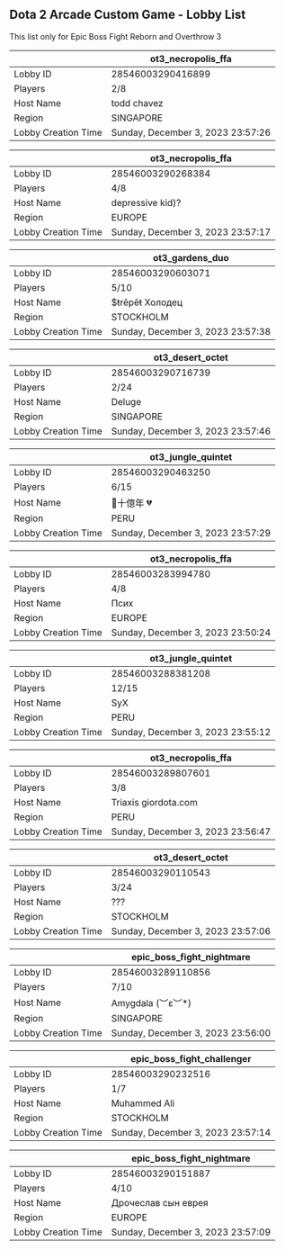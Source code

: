 ## Dota 2 Arcade Custom Game - Lobby List

This list only for Epic Boss Fight Reborn and Overthrow 3

|  | ot3_necropolis_ffa |
| ------ | ------ |
| Lobby ID | 28546003290416899 |
| Players | 2/8 |
| Host Name | todd chavez |
| Region | SINGAPORE |
| Lobby Creation Time | Sunday, December 3, 2023 23:57:26 |


|  | ot3_necropolis_ffa |
| ------ | ------ |
| Lobby ID | 28546003290268384 |
| Players | 4/8 |
| Host Name | depressive kid)? |
| Region | EUROPE |
| Lobby Creation Time | Sunday, December 3, 2023 23:57:17 |


|  | ot3_gardens_duo |
| ------ | ------ |
| Lobby ID | 28546003290603071 |
| Players | 5/10 |
| Host Name | $ŧrēpēŧ Холодец |
| Region | STOCKHOLM |
| Lobby Creation Time | Sunday, December 3, 2023 23:57:38 |


|  | ot3_desert_octet |
| ------ | ------ |
| Lobby ID | 28546003290716739 |
| Players | 2/24 |
| Host Name | Deluge |
| Region | SINGAPORE |
| Lobby Creation Time | Sunday, December 3, 2023 23:57:46 |


|  | ot3_jungle_quintet |
| ------ | ------ |
| Lobby ID | 28546003290463250 |
| Players | 6/15 |
| Host Name | 🥀十億年 💔 |
| Region | PERU |
| Lobby Creation Time | Sunday, December 3, 2023 23:57:29 |


|  | ot3_necropolis_ffa |
| ------ | ------ |
| Lobby ID | 28546003283994780 |
| Players | 4/8 |
| Host Name | Псих |
| Region | EUROPE |
| Lobby Creation Time | Sunday, December 3, 2023 23:50:24 |


|  | ot3_jungle_quintet |
| ------ | ------ |
| Lobby ID | 28546003288381208 |
| Players | 12/15 |
| Host Name | SyX |
| Region | PERU |
| Lobby Creation Time | Sunday, December 3, 2023 23:55:12 |


|  | ot3_necropolis_ffa |
| ------ | ------ |
| Lobby ID | 28546003289807601 |
| Players | 3/8 |
| Host Name | Triaxis giordota.com |
| Region | PERU |
| Lobby Creation Time | Sunday, December 3, 2023 23:56:47 |


|  | ot3_desert_octet |
| ------ | ------ |
| Lobby ID | 28546003290110543 |
| Players | 3/24 |
| Host Name | ??? |
| Region | STOCKHOLM |
| Lobby Creation Time | Sunday, December 3, 2023 23:57:06 |


|  | epic_boss_fight_nightmare |
| ------ | ------ |
| Lobby ID | 28546003289110856 |
| Players | 7/10 |
| Host Name | Amygdala   (︶ε︶*) |
| Region | SINGAPORE |
| Lobby Creation Time | Sunday, December 3, 2023 23:56:00 |


|  | epic_boss_fight_challenger |
| ------ | ------ |
| Lobby ID | 28546003290232516 |
| Players | 1/7 |
| Host Name | Muhammed Ali |
| Region | STOCKHOLM |
| Lobby Creation Time | Sunday, December 3, 2023 23:57:14 |


|  | epic_boss_fight_nightmare |
| ------ | ------ |
| Lobby ID | 28546003290151887 |
| Players | 4/10 |
| Host Name | Дрочеслав сын еврея |
| Region | EUROPE |
| Lobby Creation Time | Sunday, December 3, 2023 23:57:09 |


